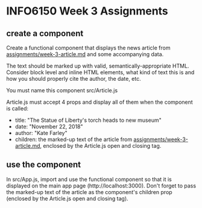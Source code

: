 # INFO6150 Week 3 Assignments

## create a component
Create a functional component that displays the news article from <a href="./week-3-article.md">assignments/week-3-article.md</a> and some accompanying data.

The text should be marked up with valid, semantically-appropriate HTML. Consider block level and inline HTML elements, what kind of text this is and how you should properly cite the author, the date, etc.

You must name this component src/Article.js

Article.js must accept 4 props and display all of them when the component is called:
* title: "The Statue of Liberty's torch heads to new museum"
* date: "November 22, 2018"
* author: "Kate Farley"
* children: the marked-up text of the article from <a href="./week-3-article.md">assignments/week-3-article.md</a>, enclosed by the Article.js open and closing tag.


## use the component
In src/App.js, import and use the functional component so that it is displayed on the main app page (http://localhost:3000). Don't forget to pass the marked-up text of the article as the component's children prop (enclosed by the Article.js open and closing tag).
